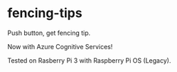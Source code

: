 # fencing-tips
Push button, get fencing tip.

Now with Azure Cognitive Services!

Tested on Rasberry Pi 3 with Raspberry Pi OS (Legacy).